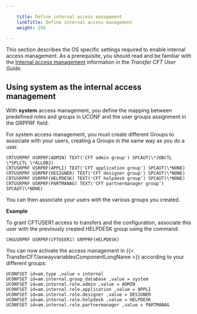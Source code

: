 ```yaml
---

    title: Define internal access management
    linkTitle: Define internal access management
    weight: 250

---
```

This section describes the OS specific settings required to enable internal access management. As a prerequisite, you should read and be familiar with the [Internal access management](https://docs.axway.com/bundle/TransferCFT_38_UsersGuide_allOS_en_HTML5/page/Content/internal_access_mgt/internal_a_m_start_here.htm) information in the *Transfer CFT User Guide*.

## Using system as the internal access management

With <span class="bold_in_para">****system**** </span>access management, you define the mapping between predefined roles and groups in UCONF and the user groups assignment in the GRPPRF field.

For system access management, you must create different Groups to associate with your users, creating a Groups in the same way as you do a user.

```
CRTUSRPRF USRPRF(ADMIN) TEXT('CFT admin group') SPCAUT(\*JOBCTL \*SPLCTL \*ALLOBJ)
CRTUSRPRF USRPRF(APPLI) TEXT('CFT application group') SPCAUT(\*NONE)
CRTUSRPRF USRPRF(DESIGNER) TEXT('CFT designer group') SPCAUT(\*NONE)
CRTUSRPRF USRPRF(HELPDESK) TEXT('CFT helpdesk group') SPCAUT(\*NONE)
CRTUSRPRF USRPRF(PARTMANAG) TEXT('CFT partnermanager group') SPCAUT(\*NONE)
```

You can then associate your users with the various groups you created.

<span class="bold_in_para">****Example****</span>

To grant CFTUSER1 access to transfers and the configuration, associate this user with the previously created HELPDESK group using the command:

```
CHGUSRPRF USRPRF(CFTUSER1) GRPPRF(HELPDESK)
```

You can now activate the access management in {{< TransferCFT/axwayvariablesComponentLongName  >}} according to your different groups:

```
UCONFSET id=am.type ,value = internal
UCONFSET id=am.internal.group_database ,value = system
UCONFSET id=am.internal.role.admin ,value = ADMIN
UCONFSET id=am.internal.role.application ,value = APPLI
UCONFSET id=am.internal.role.designer ,value = DESIGNER
UCONFSET id=am.internal.role.helpdesk ,value = HELPDESK
UCONFSET id=am.internal.role.partnermanager ,value = PARTMANAG
```
